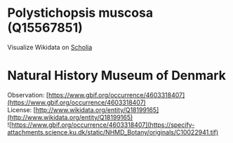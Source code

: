 
Polystichopsis muscosa (Q15567851)
==================================
  
Visualize Wikidata on [Scholia](https://scholia.toolforge.org/taxon/Q15567851)
# Natural History Museum of Denmark
  
Observation: [https://www.gbif.org/occurrence/4603318407](https://www.gbif.org/occurrence/4603318407)  
License: [http://www.wikidata.org/entity/Q18199165](http://www.wikidata.org/entity/Q18199165)  
![https://www.gbif.org/occurrence/4603318407](https://specify-attachments.science.ku.dk/static/NHMD_Botany/originals/C10022941.tif)